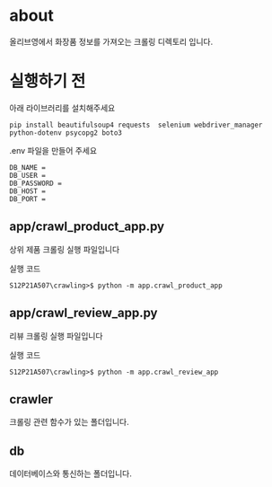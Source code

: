 # about

올리브영에서 화장품 정보를 가져오는 크롤링 디렉토리 입니다.

# 실행하기 전

아래 라이브러리를 설치해주세요

```
pip install beautifulsoup4 requests  selenium webdriver_manager python-dotenv psycopg2 boto3
```


.env 파일을 만들어 주세요

```
DB_NAME =
DB_USER =
DB_PASSWORD =
DB_HOST =
DB_PORT =
```


## app/crawl_product_app.py

상위 제품 크롤링 실행 파일입니다

실행 코드
```
S12P21A507\crawling>$ python -m app.crawl_product_app
```

## app/crawl_review_app.py

리뷰 크롤링 실행 파일입니다

실행 코드
```
S12P21A507\crawling>$ python -m app.crawl_review_app
```

## crawler

크롤링 관련 함수가 있는 폴더입니다.

## db

데이터베이스와 통신하는 폴더입니다.
